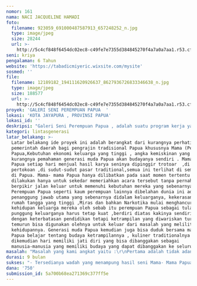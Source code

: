 ```yaml
---
nomor: 161
nama: NACI JACQUELINE HAMADI
foto:
  filename: 923059_691000487587913_657248252_n.jpg
  type: image/jpeg
  size: 28244
  url: >-
    http://5c4cf848f6454dc02ec8-c49fe7e7355d384845270f4a7a0a7aa1.r53.cf2.rackcdn.com/d433b47e-6bf1-4776-b772-f95f536c6953/923059_691000487587913_657248252_n.jpg
seni: kriya
pengalaman: 6 Tahun
website: 'https://tabadicmiyeric.wixsite.com/mysite'
sosmed: ''
file:
  filename: 12189182_194111620926637_8627936726833346638_n.jpg
  type: image/jpeg
  size: 188577
  url: >-
    http://5c4cf848f6454dc02ec8-c49fe7e7355d384845270f4a7a0a7aa1.r53.cf2.rackcdn.com/9ace7864-cee7-45b0-9ed3-32ecd6a57e17/12189182_194111620926637_8627936726833346638_n.jpg
proyek: 'GALERI SENI PEREMPUAN PAPUA  '
lokasi: 'KOTA JAYAPURA , PROVINSI PAPUA'
lokasi_id: ''
deskripsi: "Galeri Seni Perempuan Papua , adalah suatu program kerja yang baru dimulai  oleh IKATAN PEREMPUAN TABATI  .\r\nGaleri ini  diperuntukan secara khusus untuk menampung semua hasil karya seni budaya dari Perempuan Papua mulai dari pembuatan Tas Noken , Perhiasan Traditional dan Hasil karya yang berpadu dengan desain modern lainnya. Galeri ini merupakan impian lama para pengrajin perempuan Papua yang selalu menginginkan perhatian khusus Pemerintah akan hasil karya mereka. Kota Jayapura sendiri hingga saat ini tak memiliki satu pun Galeri yang secara khusus menampung hasil karya seni Perempuan Papua. Galeri ini kemudian akan sebagai jembatan bagi Produsen pengrajin dan konsumen. Dalam Galeri ini juga akan didakan kegiatan Seminar dan Lokakarya tentang Perempuan Papua dan Hasil Seni Budayanya, Pelatihan Kuliner makanan Khas Papua yang semuanya dilakukan secara terbuka untuk umum dengan sasaran utama generasi muda Papua agar lebih mengenal Budaya mereka secara baik. Hasil usaha Galeri Seni ini akan digunakan bagi kegiatan Aksi Sosial di seluruh Papua khususnya yang berkaitan dengan kehidupan kaum Perempuan dan Anak Papua. Kegiatan Usaha untuk menunjang Galeri ini juga adalah adanya Pelayanan Jasa Catering Makanan Khas Papua oleh Ikatan Perempuan Tabati yang merupakan suku asli Papua di Kota Jayapura,hal ini untuk memperkenalkan secara luas tentang Makanan Khas Asli Papua.  "
kategori: lintasgenerasi
latar_belakang: >-
  Latar belakang ide proyek ini adalah berangkat dari kurangnya perhatian
  pemerintah daerah bagi pengrajin tradisional Papua khususnya Mama (Perempuan)
  Papua,Kebutuhan ekonomi keluarga yang tinggi , angka kemiskinan yang tinggi ,
  kurangnya pemahaman generasi muda Papua akan budayanya sendiri . Mama- mama
  Papua setiap hari menjual hasil karya seninya dipinggir trotoar  ,di emperan
  pertokoan ,di sudut-sudut pasar traditional,semua ini terlihat di semua kota
  di Papua. Mama- mama Papua hanya dilibatkan pada saat momen tertentu yang
  dilakukan hanya untuk sekedar memeriahkan acara tersebut tanpa pernah ada yang
  berpikir jalan keluar untuk memenuhi kebutuhan mereka yang sebenarnya.
  Perempuan Papua seperti kaum perempuan lainnya dibelahan dunia ini adalah
  penanggung jawab utama yang sebenarnya didalam keluarganya, kekerasan dalam
  rumah tangga yang tinggi ,Miras dan bahkan Narkotika mulai menghancurkan
  kehidupan keluarga mereka oleh sebab itu perempuan Papua sebagai tulang
  punggung keluarganya harus tetap kuat ,berdiri diatas kakinya sendiri walau
  dengan keterbatasan pendidikan tetapi ketrampilan yang diwariskan turun
  temurun bisa digunakan olehnya untuk keluar dari masalah yang melilit
  kehidupannya. Generasi muda Papua kemudian juga bisa duduk bersama mama-mama
  Papua belajar tentang budaya ketrampilannya , kuliner traditionalnya sehingga
  dikemudian hari memiliki jati diri yang bisa dibanggakan sebagai
  manusia-manusia yang memiliki budaya yang dapat dibanggakan ke seluruh dunia.
masalah: "Masalah yang kami angkat yaitu :\r\nPertama adalah tidak adanya Lokasi atau Tempat khusus bagi Mama-Mama Papua untuk menjual hasil karya seninya berupa Noken , Kerajinan tangan hingga Makanan Khas asli papua oleh sebab itu lokasi yang dimiliki oleh Ikatan Perempuan Tabati yang merupakan suku besar pemilik hak ulayat di Kota jayapura akan mncoba mendirikan satu galeri untuk perempuan Papua dari semua suku asli Papua yang ada di Kota Jayapura ini. Pemerintah baik tingkat Provinsi maupun Kota dan kabupaten belum secara serius menyediakan tempat atau lokasi khusus bagi mama-mama pengrajin dan pengelola seni untuk menjual hasil seni mereka kalaupun ada ternyata dikelola oleh golongan tertentu untuk mencari keuntungan didalamnya ; Kedua adalah kurangnya pengetahuan Mama-mama Papua tentang manajemen usaha,perlu adanya pelatihan khusus dari pihak seperti akademisi atau lembaga indpendent lainnya  ; Ketiga adalah Rendahnya daya saing hasil kerajinan tangan Mama-mama Papua dengan hasil kerajinan tangan dari wilayah lain atau yang lebih modern,kerajinan tangan hasil Mama-Mama Papua perlu dimodofikasi agar lebih rapi serta memiliki daya saing yang kuat ; Keempat adalah  Kurangnya ketertarikan generasi muda Papua khususnya kaum perempuan muda Papua untuk mempelajari seni dan budaya Papua kerajinan tangan,perlu adanya pelatihan atau kegiatan khusus bagi generasi muda Papua\r\n"
durasi: 9 bulan
sukses: "- Tersedianya wadah yang menampung hasil seni Mama- Mama Papua (Perempuan Pengrajin)\r\n- Meningkatnya kemampuan Perempuan pengrajin  dalam mengelola manajemen nya usaha\r\n- Meningkatnya Pendapatan ekonomi Perempuan Pengrajin\r\n_ Meningkatnya ketrampilan generasi muda Papua tentang kerajinan tangan da Kuliner khas Papua"
dana: '750'
submission_id: 5a700b68ea271369c377ff5e
---
```

